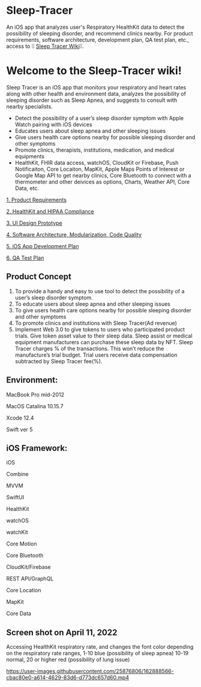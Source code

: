 # Sleep-Tracer
An iOS app that analyzes user's Respiratory HealthKit data to detect the possibility of sleeping disorder, and recommend clinics nearby.
For product requirements, software architecture, development plan, QA test plan, etc., access to ❕❕ [Sleep Tracer Wiki](https://github.com/tatsuyamoriguchi/Sleep-Tracer/wiki)❕❕.


# Welcome to the Sleep-Tracer wiki!
Sleep Tracer is an iOS app that monitors your respiratory and heart rates along with other health and environment data, analyzes the possibility of sleeping disorder such as Sleep Apnea, and suggests to consult with nearby specialists.

* Detect the possibility of a user’s sleep disorder symptom with Apple Watch pairing with iOS devices
* Educates users about sleep apnea and other sleeping issues
* Give users health care options nearby for possible sleeping disorder and other symptoms
* Promote clinics, therapists, institutions, medication, and medical equipments
* HealthKit, FHIR data access, watchOS, CloudKit or Firebase, Push Notificaiton, Core Locaiton, MapKit, Apple Maps Points of Interest or Google Map API to get nearby clinics, Core Bluetooth to connect with a thermometer and other deivices as options, Charts, Weather API, Core Data, etc.

[1. Product Requirements](https://github.com/tatsuyamoriguchi/Sleep-Tracer/wiki/1.-Product-Requirements)

[2. HealthKit and HIPAA Compliance](https://github.com/tatsuyamoriguchi/Sleep-Tracer/wiki/2.-HealthKit-and-HIPAA-Compliance)

[3. UI Design Prototype](https://github.com/tatsuyamoriguchi/Sleep-Tracer/wiki/3.-UI-Design-Prototype)

[4. Software Architecture, Modularization, Code Quality](https://github.com/tatsuyamoriguchi/Sleep-Tracer/wiki/4.-Software-Architecture,-Modularization,-Code-Quality)

[5. iOS App Development Plan](https://github.com/tatsuyamoriguchi/Sleep-Tracer/wiki/5.-iOS-App-Development-Plan)

[6. QA Test Plan](https://github.com/tatsuyamoriguchi/Sleep-Tracer/wiki/6.-QA-Test-Plan)




## Product Concept
1. To provide a handy and easy to use tool to detect the possibility of a user’s sleep disorder symptom.
2. To educate users about sleep apnea and other sleeping issues
3. To give users health care options nearby for possible sleeping disorder and other symptoms
4. To promote clinics and institutions with Sleep Tracer(Ad revenue)
5. Implement Web 3.0 to give tokens to users who participated product trials. Give token asset value to their sleep data. Sleep assist or medical equipment manufacturers can purchase these sleep data by NFT. Sleep Tracer charges % of the transactions. This won’t reduce the manufacture’s trial budget. Trial users receive data compensation subtracted by Sleep Tracer fee(%).

## Environment:

MacBook Pro mid-2012

MacOS Catalina 10.15.7

Xcode 12.4

Swift ver 5

## iOS Framework:

iOS

Combine

MVVM

SwiftUI

HealthKit

watchOS

watchKit

Core Motion

Core Bluetooth

CloudKit/Firebase

REST API/GraphQL

Core Location

MapKit

Core Data

## Screen shot on April 11, 2022
Accessing HealthKit respiratory rate, and changes the font color depending on the respiratory rate ranges, 1-10 blue (possibility of sleep apnea) 10-19 normal, 20 or higher red (possibility of lung issue)



https://user-images.githubusercontent.com/25876806/162888566-cbac80e0-a614-4629-83d6-d773dc657d60.mp4

